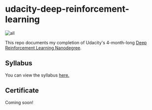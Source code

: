 # udacity-deep-reinforcement-learning
![all](https://user-images.githubusercontent.com/39870221/85067159-3a47c880-b17e-11ea-8bf1-259458fb3301.gif)

This repo documents my completion of Udacity's 4-month-long [Deep Reinforcement Learning Nanodegree](https://www.udacity.com/course/deep-reinforcement-learning-nanodegree--nd893).

## Syllabus
You can view the syllabus [here.](syllabus.pdf)

## Certificate
Coming soon!
